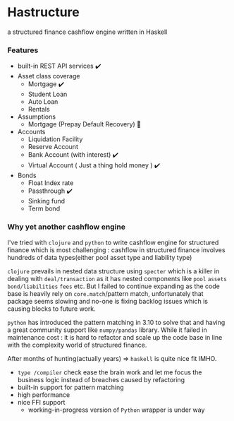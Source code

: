 # Hastructure
a structured finance cashflow engine written in Haskell

### Features
* built-in REST API services :heavy_check_mark:
* Asset class coverage
  * Mortgage  :heavy_check_mark:
  * Student Loan
  * Auto Loan
  * Rentals
* Assumptions
  * Mortgage (Prepay Default Recovery) :construction_worker:
* Accounts
  * Liquidation Facility
  * Reserve Account
  * Bank Account (with interest) :heavy_check_mark:
  * Virtual Account ( Just a thing hold money ) :heavy_check_mark:
* Bonds
  * Float Index rate
  * Passthrough :heavy_check_mark:
  * Sinking fund
  * Term bond

### Why yet another cashflow engine

I've tried with `clojure` and `python` to write cashflow engine for structured finance 
which is most challenging : cashflow in structured finance involves hundreds of data types(either pool asset type and liability type)  

`clojure` prevails in nested data structure using `specter` which is a killer in dealing with `deal/transaction` 
as it has nested components like `pool` `assets` `bond/liabilities` `fees` etc. But I failed to continue expanding as the code
base is heavily rely on `core.match`/pattern match, unfortunately that package seems slowing and no-one is fixing backlog issues
which is causing blocks to future work.

`python` has introduced the pattern matching in 3.10 to solve that and having a great community support like `numpy/pandas` library.
While it failed in maintenance cost : it is hard to refactor and scale up the code base in line with the complexity world of structured finance.

After months of hunting(actually years) => `haskell` is quite nice fit IMHO.
* `type /compiler` check ease the brain work and let me focus the business logic instead of breaches caused by refactoring
* built-in support for pattern matching
* high performance 
* nice FFI support
    * working-in-progress version of `Python` wrapper is under way

